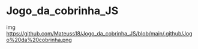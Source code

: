 # Jogo_da_cobrinha_JS
img https://github.com/Mateuss18/Jogo_da_cobrinha_JS/blob/main/.github/Jogo%20da%20cobrinha.png

